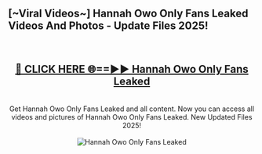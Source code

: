 <h2>[~Viral Videos~] Hannah Owo Only Fans Leaked Videos And Photos - Update Files 2025!</h2>
<br>
<div align="center">
<h2><a href="https://top-ai-tools.click/QrbHav" rel="nofollow">🔴 CLICK HERE 🌐==►► Hannah Owo Only Fans Leaked</a></h2>
<br>
Get Hannah Owo Only Fans Leaked and all content. Now you can access all videos and pictures of Hannah Owo Only Fans Leaked. New Updated Files 2025!
<br>
<br>
<a href="https://top-ai-tools.click/QrbHav" rel="nofollow" data-target="animated-image.originalLink"><img src="https://i.ibb.co.com/WyWwxjT/player-gif2.gif" alt="Hannah Owo Only Fans Leaked" style="max-width: 100%; display: inline-block;" data-target="animated-image.originalImage"></a>
</div>
<br>